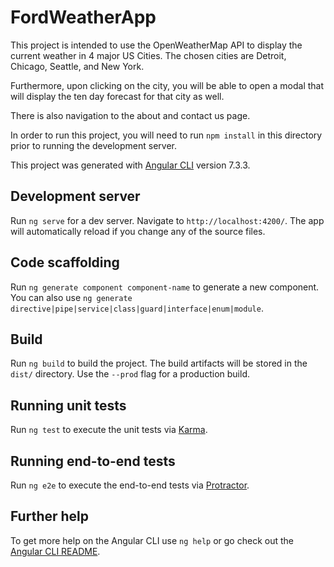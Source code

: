 # FordWeatherApp

This project is intended to use the OpenWeatherMap API to display the current weather in 4 major US Cities.
The chosen cities are Detroit, Chicago, Seattle, and New York.

Furthermore, upon clicking on the city, you will be able to open a modal that will display the ten day forecast for that city as well. 

There is also navigation to the about and contact us page. 

In order to run this project, you will need to run `npm install` in this directory prior to running the development server. 

This project was generated with [Angular CLI](https://github.com/angular/angular-cli) version 7.3.3.

## Development server

Run `ng serve` for a dev server. Navigate to `http://localhost:4200/`. The app will automatically reload if you change any of the source files.

## Code scaffolding

Run `ng generate component component-name` to generate a new component. You can also use `ng generate directive|pipe|service|class|guard|interface|enum|module`.

## Build

Run `ng build` to build the project. The build artifacts will be stored in the `dist/` directory. Use the `--prod` flag for a production build.

## Running unit tests

Run `ng test` to execute the unit tests via [Karma](https://karma-runner.github.io).

## Running end-to-end tests

Run `ng e2e` to execute the end-to-end tests via [Protractor](http://www.protractortest.org/).

## Further help

To get more help on the Angular CLI use `ng help` or go check out the [Angular CLI README](https://github.com/angular/angular-cli/blob/master/README.md).
